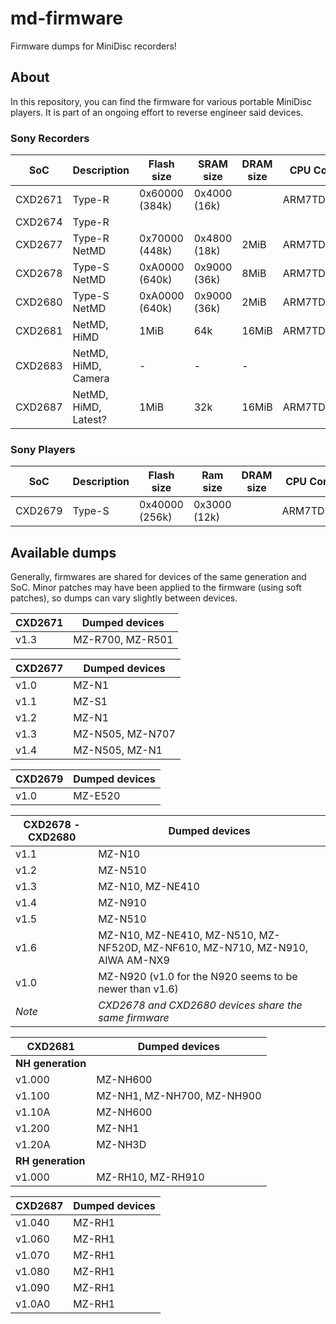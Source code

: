 # md-firmware
Firmware dumps for MiniDisc recorders!

## About
In this repository, you can find the firmware for various portable MiniDisc players. It is part of an ongoing effort to reverse engineer said devices.

### Sony Recorders
| **SoC** | **Description**  | **Flash size** | **SRAM size**   | **DRAM size**    | **CPU Core**  |
|---------|------------------|----------------|-----------------|------------------|---------------|
| CXD2671 | Type-R           | 0x60000 (384k) | 0x4000 (16k)    |                  | ARM7TDMI      |
| CXD2674 | Type-R           |                |                 |                  |               |
| CXD2677 | Type-R NetMD     | 0x70000 (448k) | 0x4800 (18k)    | 2MiB             | ARM7TDMI      |
| CXD2678 | Type-S NetMD     | 0xA0000 (640k) | 0x9000 (36k)    | 8MiB             | ARM7TDMI      |
| CXD2680 | Type-S NetMD     | 0xA0000 (640k) | 0x9000 (36k)    | 2MiB             | ARM7TDMI      |
| CXD2681 | NetMD, HiMD      | 1MiB           | 64k             | 16MiB            | ARM7TDMI+     |
| CXD2683 | NetMD, HiMD, Camera  | -          | -               | -                |               |
| CXD2687 | NetMD, HiMD, Latest? | 1MiB       | 32k             | 16MiB            | ARM7TDMI+     |            

### Sony Players

| **SoC** | **Description** | **Flash size** | **Ram size** |  **DRAM size** | **CPU Core** |
|---------|-----------------|----------------|--------------|----------------|--------------|
| CXD2679 | Type-S          | 0x40000 (256k) | 0x3000 (12k) |                | ARM7TDMI     |

## Available dumps
Generally, firmwares are shared for devices of the same generation and SoC. 
Minor patches may have been applied to the firmware (using soft patches), so dumps can vary slightly between devices.

| **CXD2671** | **Dumped devices**                                             |
|-------------|----------------------------------------------------------------|
| v1.3        | MZ-R700, MZ-R501                                               |

| **CXD2677** | **Dumped devices**                                             |
|-------------|----------------------------------------------------------------|
| v1.0        | MZ-N1                                                          |
| v1.1        | MZ-S1                                                          |
| v1.2        | MZ-N1                                                          |
| v1.3        | MZ-N505, MZ-N707                                               |
| v1.4        | MZ-N505, MZ-N1                                                 |

| **CXD2679**           | **Dumped devices**                                             |
|-----------------------|----------------------------------------------------------------|
| v1.0                  | MZ-E520                                                        |

| **CXD2678 - CXD2680** | **Dumped devices**                                             |
|-----------------------|----------------------------------------------------------------|
| v1.1                  | MZ-N10                                                         |
| v1.2                  | MZ-N510                                                        |
| v1.3                  | MZ-N10, MZ-NE410                                               |
| v1.4                  | MZ-N910                                                        |
| v1.5                  | MZ-N510                                                        |
| v1.6                  | MZ-N10, MZ-NE410, MZ-N510, MZ-NF520D, MZ-NF610, MZ-N710, MZ-N910, AIWA AM-NX9 |
| v1.0                  | MZ-N920 (v1.0 for the N920 seems to be newer than v1.6)        |
| _Note_                | _CXD2678 and CXD2680 devices share the same firmware_          |

| **CXD2681**           | **Dumped devices**                                             |
|-----------------------|----------------------------------------------------------------|
| **NH generation**     |                                                                |
| v1.000                | MZ-NH600                                                       |
| v1.100                | MZ-NH1, MZ-NH700, MZ-NH900                                     |
| v1.10A                | MZ-NH600                                                       |
| v1.200                | MZ-NH1                                                         |
| v1.20A                | MZ-NH3D                                                        |
| **RH generation**     |                                                                |
| v1.000                | MZ-RH10, MZ-RH910                                              |


| **CXD2687**           | **Dumped devices**                                             |
|-----------------------|----------------------------------------------------------------|
| v1.040                | MZ-RH1                                                         |
| v1.060                | MZ-RH1                                                         |
| v1.070                | MZ-RH1                                                         |
| v1.080                | MZ-RH1                                                         |
| v1.090                | MZ-RH1                                                         |
| v1.0A0                | MZ-RH1                                                         |
